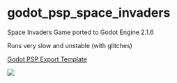 # godot_psp_space_invaders
Space Invaders Game ported to Godot Engine 2.1.6

Runs very slow and unstable (with glitches)

[Godot PSP Export Template](https://github.com/PSVita-Dev/godot-psp/releases)

![](https://cloud.githubusercontent.com/assets/1466920/25567090/95c372aa-2de6-11e7-9e1f-a7f8ec5c8b18.png)
